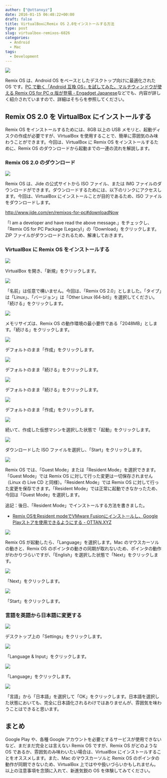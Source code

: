 ```yaml
---
author: ["@ottanxyz"]
date: 2016-01-15 06:48:22+00:00
draft: false
title: VirtualBoxにRemix OS 2.0をインストールする方法
type: post
slug: virtualbox-remixos-6826
categories:
  - Android
  - Mac
tags:
  - Development
---
```


![](/uploads/2016/01/160115-56988e3fa8252-1.jpg)

Remix OS は、Android OS をベースとしたデスクトップ向けに最適化された OS です。[PC で動く「Android 互換 OS」を試してみた。マルチウィンドウが使える Remix OS for PC α 版が登場 - Engadget Japanese](https://japanese.engadget.com/2016/01/13/pc-android-os-remix-os-for-pc/)などでも、内容が詳しく紹介されていますので、詳細はそちらを参照してください。

## Remix OS 2.0 を VirtualBox にインストールする

Remix OS をインストールするためには、8GB 以上の USB メモリと、起動ディスクの作成が必要ですが、VIrtualBox を使用することで、簡単に雰囲気のみ味わうことができます。今回は、VirtualBox に Remix OS をインストールするために、Remix OS のダウンロードから起動までの一連の流れを解説します。

### Remix OS 2.0 のダウンロード

![](/uploads/2016/01/160115-56988e4122d94-1.png)

Remix OS は、Jide の公式サイトから ISO ファイル、または IMG ファイルのダウンロードができます。ダウンロードするためには、以下のリンクにアクセスします。今回は、VirtualBox にインストールことが目的であるため、ISO ファイルをダウンロードします。

http://www.jide.com/en/remixos-for-pc#downloadNow

「I am a developer and have read the above message.」をチェックし、「Remix OS for PC Package (Legacy)」の「Download」をクリックします。ZIP ファイルがダウンロードされるため、解凍しておきます。

### VirtualBox に Remix OS をインストールする

![](/uploads/2016/01/160115-56988e5045133-1.png)

VirtualBox を開き、「新規」をクリックします。

![](/uploads/2016/01/160115-56988e5828c77-1.png)

「名前」は任意で構いません。今回は、「Remix OS 2.0」としました。「タイプ」は「Linux」、「バージョン」は「Other Linux (64-bit)」を選択してください。「続ける」をクリックします。

![](/uploads/2016/01/160115-56988e6105a69-1.png)

メモリサイズは、Remix OS の動作環境の最小要件である「2048MB」とします。「続ける」をクリックします。

![](/uploads/2016/01/160115-56988e6a52574-1.png)

デフォルトのまま「作成」をクリックします。

![](/uploads/2016/01/160115-56988e73427f7-1.png)

デフォルトのまま「続ける」をクリックします。

![](/uploads/2016/01/160115-56988e7c593b4-1.png)

デフォルトのまま「続ける」をクリックします。

![](/uploads/2016/01/160115-56988e859a72a-1.png)

デフォルトのまま「作成」をクリックします。

![](/uploads/2016/01/160115-56988e8edf523-1.png)

続いて、作成した仮想マシンを選択した状態で「起動」をクリックします。

![](/uploads/2016/01/160115-56988e969232b-1.png)

ダウンロードした ISO ファイルを選択し、「Start」をクリックします。

![](/uploads/2016/01/160115-56988e98c3084-1.png)

Remix OS では、「Guest Mode」または「Resident Mode」を選択できます。「Guest Mode」では Remix OS に対して行った変更は一切保存されません（Linux の Live CD と同様）。「Resident Mode」では Remix OS に対して行った変更を保存できます。「Resident Mode」では正常に起動できなかったため、今回は「Guest Mode」を選択します。

追記：後日、「Resident Mode」でインストールする方法を書きました。

* [Remix OSをResident modeでVMware Fusionにインストールし、Google Playストアを使用できるようにする - OTTAN.XYZ](/posts/2016/06/remix-os-resident-mode-install-vmware-fusion-4492/)

![](/uploads/2016/01/160115-56988e9c4aae5-1.png)

Remix OS が起動したら、「Language」を選択します。Mac のマウスカーソルの動きと、Remix OS のポインタの動きの同期が取れないため、ポインタの動作がわかりづらいですが、「English」を選択した状態で「Next」をクリックします。

![](/uploads/2016/01/160115-56988eae138f6-1.png)

「Next」をクリックします。

![](/uploads/2016/01/160115-56988ebebf000-1.png)

「Start」をクリックします。

### 言語を英語から日本語に変更する

![](/uploads/2016/01/160115-56988ed1d2d5b-1.png)

デスクトップ上の「Settings」をクリックします。

![](/uploads/2016/01/160115-56988ee6ef76a-1.png)

「Language & Input」をクリックします。

![](/uploads/2016/01/160115-56988ef66b6e8-1.png)

「Language」をクリックします。

![](/uploads/2016/01/160115-56988f06538e9.png)

「言語」から「日本語」を選択して「OK」をクリックします。日本語を選択した状態においても、完全に日本語化されるわけではありませんが、雰囲気を味わうことはできると思います。

## まとめ

Google Play や、各種 Google アカウントを必要とするサービスが使用できないなど、まだまだ完全とは言えない Remix OS ですが、Remix OS がどのような OS であるか、雰囲気のみ味わいたい場合は、VirtualBox にインストールすることをオススメします。また、Mac のマウスカーソルと Remix OS のポインタの動作が同期できないため、VirtualBox 上ではやや扱いづらいかもしれません。以上の注意事項を念頭に入れて、新進気鋭の OS を体験してみてください。
